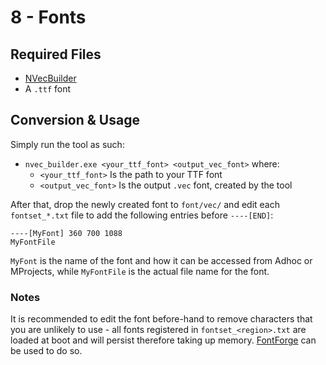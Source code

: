 
# 8 - Fonts

## Required Files
- [NVecBuilder](https://github.com/Nenkai/PDTools/releases/tag/nvecbuilder-1.0.0)
- A `.ttf` font

## Conversion & Usage
Simply run the tool as such:
- `nvec_builder.exe <your_ttf_font> <output_vec_font>` where:
  - `<your_ttf_font>`  Is the path to your TTF font
  - `<output_vec_font>` Is the output `.vec` font, created by the tool

After that, drop the newly created font to `font/vec/` and edit each `fontset_*.txt` file to add the following entries before `----[END]`:

```
----[MyFont] 360 700 1088
MyFontFile
```
`MyFont` is the name of the font and how it can be accessed from Adhoc or MProjects, while `MyFontFile` is the actual file name for the font.

### Notes
It is recommended to edit the font before-hand to remove characters that you are unlikely to use - all fonts registered in `fontset_<region>.txt` are loaded at boot and will persist therefore taking up memory. 
[FontForge](https://fontforge.org/) can be used to do so.
